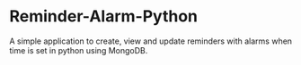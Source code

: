 # Reminder-Alarm-Python
A simple application to create, view and update reminders with alarms when time is set in python using MongoDB.
